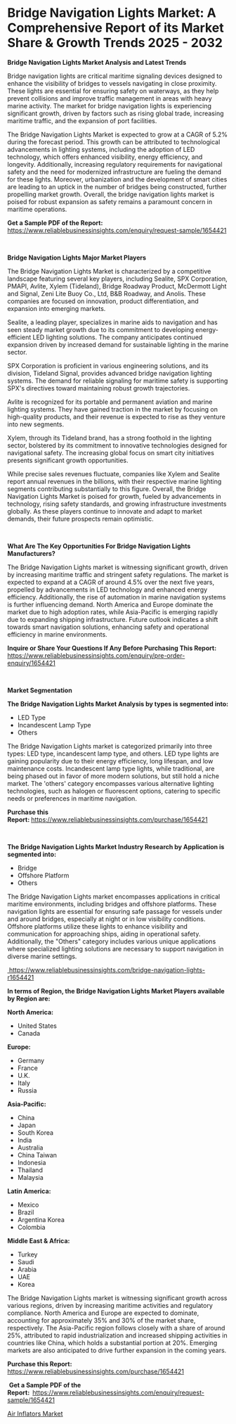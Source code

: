 <p><h1>Bridge Navigation Lights Market: A Comprehensive Report of its Market Share & Growth Trends 2025 - 2032</h1></p><p><strong>Bridge Navigation Lights Market Analysis and Latest Trends</strong></p>
<p><p>Bridge navigation lights are critical maritime signaling devices designed to enhance the visibility of bridges to vessels navigating in close proximity. These lights are essential for ensuring safety on waterways, as they help prevent collisions and improve traffic management in areas with heavy marine activity. The market for bridge navigation lights is experiencing significant growth, driven by factors such as rising global trade, increasing maritime traffic, and the expansion of port facilities. </p><p>The Bridge Navigation Lights Market is expected to grow at a CAGR of 5.2% during the forecast period. This growth can be attributed to technological advancements in lighting systems, including the adoption of LED technology, which offers enhanced visibility, energy efficiency, and longevity. Additionally, increasing regulatory requirements for navigational safety and the need for modernized infrastructure are fueling the demand for these lights. Moreover, urbanization and the development of smart cities are leading to an uptick in the number of bridges being constructed, further propelling market growth. Overall, the bridge navigation lights market is poised for robust expansion as safety remains a paramount concern in maritime operations.</p></p>
<p><strong>Get a Sample PDF of the Report:&nbsp;</strong> <a href="https://www.reliablebusinessinsights.com/enquiry/request-sample/1654421?utm_campaign=2732&utm_medium=2&utm_source=Github&utm_content=ia&utm_term=23022025&utm_id=bridge-navigation-lights">https://www.reliablebusinessinsights.com/enquiry/request-sample/1654421</a></p>
<p>&nbsp;</p>
<p><strong>Bridge Navigation Lights Major Market Players</strong></p>
<p><p>The Bridge Navigation Lights Market is characterized by a competitive landscape featuring several key players, including Sealite, SPX Corporation, PMAPI, Avlite, Xylem (Tideland), Bridge Roadway Product, McDermott Light and Signal, Zeni Lite Buoy Co., Ltd, B&B Roadway, and Anolis. These companies are focused on innovation, product differentiation, and expansion into emerging markets.</p><p>Sealite, a leading player, specializes in marine aids to navigation and has seen steady market growth due to its commitment to developing energy-efficient LED lighting solutions. The company anticipates continued expansion driven by increased demand for sustainable lighting in the marine sector.</p><p>SPX Corporation is proficient in various engineering solutions, and its division, Tideland Signal, provides advanced bridge navigation lighting systems. The demand for reliable signaling for maritime safety is supporting SPX's directives toward maintaining robust growth trajectories.</p><p>Avlite is recognized for its portable and permanent aviation and marine lighting systems. They have gained traction in the market by focusing on high-quality products, and their revenue is expected to rise as they venture into new segments.</p><p>Xylem, through its Tideland brand, has a strong foothold in the lighting sector, bolstered by its commitment to innovative technologies designed for navigational safety. The increasing global focus on smart city initiatives presents significant growth opportunities.</p><p>While precise sales revenues fluctuate, companies like Xylem and Sealite report annual revenues in the billions, with their respective marine lighting segments contributing substantially to this figure. Overall, the Bridge Navigation Lights Market is poised for growth, fueled by advancements in technology, rising safety standards, and growing infrastructure investments globally. As these players continue to innovate and adapt to market demands, their future prospects remain optimistic.</p></p>
<p>&nbsp;</p>
<p><strong>What Are The Key Opportunities For Bridge Navigation Lights Manufacturers?</strong></p>
<p><p>The Bridge Navigation Lights market is witnessing significant growth, driven by increasing maritime traffic and stringent safety regulations. The market is expected to expand at a CAGR of around 4.5% over the next five years, propelled by advancements in LED technology and enhanced energy efficiency. Additionally, the rise of automation in marine navigation systems is further influencing demand. North America and Europe dominate the market due to high adoption rates, while Asia-Pacific is emerging rapidly due to expanding shipping infrastructure. Future outlook indicates a shift towards smart navigation solutions, enhancing safety and operational efficiency in marine environments.</p></p>
<p><strong>Inquire or Share Your Questions If Any Before Purchasing This Report:</strong> <a href="https://www.reliablebusinessinsights.com/enquiry/pre-order-enquiry/1654421?utm_campaign=2732&utm_medium=2&utm_source=Github&utm_content=ia&utm_term=23022025&utm_id=bridge-navigation-lights">https://www.reliablebusinessinsights.com/enquiry/pre-order-enquiry/1654421</a></p>
<p>&nbsp;</p>
<p><strong>Market Segmentation</strong></p>
<p><strong>The Bridge Navigation Lights Market Analysis by types is segmented into:</strong></p>
<p><ul><li>LED Type</li><li>Incandescent Lamp Type</li><li>Others</li></ul></p>
<p><p>The Bridge Navigation Lights market is categorized primarily into three types: LED type, incandescent lamp type, and others. LED type lights are gaining popularity due to their energy efficiency, long lifespan, and low maintenance costs. Incandescent lamp type lights, while traditional, are being phased out in favor of more modern solutions, but still hold a niche market. The 'others' category encompasses various alternative lighting technologies, such as halogen or fluorescent options, catering to specific needs or preferences in maritime navigation.</p></p>
<p><strong>Purchase this Report:&nbsp;</strong><a href="https://www.reliablebusinessinsights.com/purchase/1654421?utm_campaign=2732&utm_medium=2&utm_source=Github&utm_content=ia&utm_term=23022025&utm_id=bridge-navigation-lights">https://www.reliablebusinessinsights.com/purchase/1654421</a></p>
<p>&nbsp;</p>
<p><strong>The Bridge Navigation Lights Market Industry Research by Application is segmented into:</strong></p>
<p><ul><li>Bridge</li><li>Offshore Platform</li><li>Others</li></ul></p>
<p><p>The Bridge Navigation Lights market encompasses applications in critical maritime environments, including bridges and offshore platforms. These navigation lights are essential for ensuring safe passage for vessels under and around bridges, especially at night or in low visibility conditions. Offshore platforms utilize these lights to enhance visibility and communication for approaching ships, aiding in operational safety. Additionally, the "Others" category includes various unique applications where specialized lighting solutions are necessary to support navigation in diverse marine settings.</p></p>
<p><a href="https://www.reliablebusinessinsights.com/bridge-navigation-lights-r1654421?utm_campaign=2732&utm_medium=2&utm_source=Github&utm_content=ia&utm_term=23022025&utm_id=bridge-navigation-lights">&nbsp;https://www.reliablebusinessinsights.com/bridge-navigation-lights-r1654421</a></p>
<p><strong>In terms of Region, the Bridge Navigation Lights Market Players available by Region are:</strong></p>
<p>
    <p> <strong> North America: </strong>
        <ul>
            <li>United States</li>
            <li>Canada</li>
        </ul>
        </p> 
    <p> <strong> Europe: </strong>
        <ul>
            <li>Germany</li>
            <li>France</li>
            <li>U.K.</li>
            <li>Italy</li>
            <li>Russia</li>
        </ul>
        </p> 
    <p> <strong> Asia-Pacific: </strong>
        <ul>
            <li>China</li>
            <li>Japan</li>
            <li>South Korea</li>
            <li>India</li>
            <li>Australia</li>
            <li>China Taiwan</li>
            <li>Indonesia</li>
            <li>Thailand</li>
            <li>Malaysia</li>
        </ul>
        </p> 
    <p> <strong> Latin America: </strong>
        <ul>
            <li>Mexico</li>
            <li>Brazil</li>
            <li>Argentina Korea</li>
            <li>Colombia</li>
        </ul>
        </p> 
    <p> <strong> Middle East & Africa: </strong>
        <ul>
            <li>Turkey</li>
            <li>Saudi</li>
            <li>Arabia</li>
            <li>UAE</li>
            <li>Korea</li>
        </ul>
    </p>
    </p>
<p><p>The Bridge Navigation Lights market is witnessing significant growth across various regions, driven by increasing maritime activities and regulatory compliance. North America and Europe are expected to dominate, accounting for approximately 35% and 30% of the market share, respectively. The Asia-Pacific region follows closely with a share of around 25%, attributed to rapid industrialization and increased shipping activities in countries like China, which holds a substantial portion at 20%. Emerging markets are also anticipated to drive further expansion in the coming years.</p></p>
<p><strong>Purchase this Report: </strong><a href="https://www.reliablebusinessinsights.com/purchase/1654421?utm_campaign=2732&utm_medium=2&utm_source=Github&utm_content=ia&utm_term=23022025&utm_id=bridge-navigation-lights">https://www.reliablebusinessinsights.com/purchase/1654421</a></p>
<p>&nbsp;<strong>Get a Sample PDF of the Report:&nbsp;&nbsp;</strong><a href="https://www.reliablebusinessinsights.com/enquiry/request-sample/1654421?utm_campaign=2732&utm_medium=2&utm_source=Github&utm_content=ia&utm_term=23022025&utm_id=bridge-navigation-lights">https://www.reliablebusinessinsights.com/enquiry/request-sample/1654421</a></p>
<p><strong></strong></p>
<p><p><a href="https://github.com/tashipmhuiri/Market-Research-Report-List-1/blob/main/air-inflators-market.md?utm_campaign=2732&utm_medium=2&utm_source=Github&utm_content=ia&utm_term=23022025&utm_id=bridge-navigation-lights">Air Inflators Market</a></p></p>